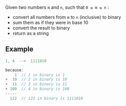 Given two numbers `m` and `n`, such that `0 ≤ m ≤ n` :

- convert all numbers from `m` to `n` (inclusive) to binary
- sum them as if they were in base 10 
- convert the result to binary
- return as a string


## Example

```javascript
1, 4  -->  1111010

because:
    1  // 1 in binary is 1
+  10  // 2 in binary is 10
+  11  // 3 in binary is 11
+ 100  // 4 in binary is 100
-----
  122  // 122 in binary is 1111010
```
